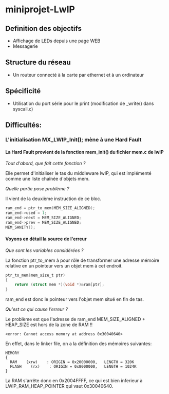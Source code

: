 # miniprojet-LwIP
## Definition des objectifs
- Affichage de LEDs depuis une page WEB
- Messagerie
## Structure du réseau
- Un routeur connecté à la carte par ethernet et à un ordinateur
## Spécificité
- Utilisation du port série pour le print (modification de _write() dans syscall.c)


## Difficultés:
### L'initialisation MX_LWIP_Init(); mène à une Hard Fault
#### La Hard Fault provient de la fonction mem_init() du fichier mem.c de lwIP
  
*Tout d'abord, que fait cette fonction ?*

Elle permet d'initialiser le tas du middleware lwIP, qui est implémenté comme une liste chaînée d'objets mem.

*Quelle partie pose problème ?*

Il vient de la deuxième instruction de ce bloc.
```c
ram_end = ptr_to_mem(MEM_SIZE_ALIGNED);
ram_end->used = 1;
ram_end->next = MEM_SIZE_ALIGNED;
ram_end->prev = MEM_SIZE_ALIGNED;
MEM_SANITY();
```
#### Voyons en détail la source de l'erreur

*Que sont les variables considérées ?*

La fonction ptr_to_mem à pour rôle de transformer une adresse mémoire relative en un pointeur vers un objet mem à cet endroit.

```c
ptr_to_mem(mem_size_t ptr)
{
	return (struct mem *)(void *)&ram[ptr];
}
```

ram_end est donc le pointeur vers l'objet mem situé en fin de tas.

*Qu'est ce qui cause l'erreur ?*

Le problème est que l'adresse de ram_end MEM_SIZE_ALIGNED + HEAP_SIZE est hors de la zone de RAM !!

```<error: Cannot access memory at address 0x30040640>```

En effet, dans le linker file, on a la définition des mémoires suivantes:

```
MEMORY
{
  RAM    (xrw)    : ORIGIN = 0x20000000,   LENGTH = 320K
  FLASH    (rx)    : ORIGIN = 0x8000000,   LENGTH = 1024K
}
```

La RAM s'arrête donc en 0x2004FFFF, ce qui est bien inferieur à LWIP_RAM_HEAP_POINTER qui vaut 0x30040640.
